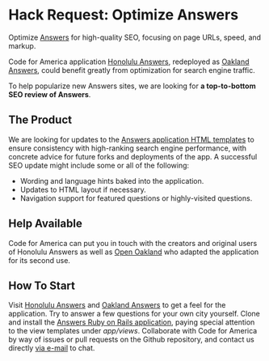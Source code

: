 Hack Request: Optimize Answers
======

Optimize [Answers](https://github.com/codeforamerica/honolulu_answers) for high-quality SEO, focusing on page URLs, speed, and markup.

Code for America application [Honolulu Answers](http://answers.honolulu.gov/), redeployed as [Oakland Answers](http://answers.oaklandnet.com/), could benefit greatly from optimization for search engine traffic.

To help popularize new Answers sites, we are looking for **a top-to-bottom SEO review of Answers**.


The Product
--------

We are looking for updates to the [Answers application HTML templates](https://github.com/codeforamerica/honolulu_answers/tree/master/app/views) to ensure consistency with high-ranking search engine performance, with concrete advice for future forks and deployments of the app. A successful SEO update might include some or all of the following:

* Wording and language hints baked into the application.
* Updates to HTML layout if necessary.
* Navigation support for featured questions or highly-visited questions.


Help Available
--------

Code for America can put you in touch with the creators and original users of Honolulu Answers as well as [Open Oakland](http://openoakland.org) who adapted the application for its second use.


How To Start
--------

Visit [Honolulu Answers](http://answers.honolulu.gov/) and [Oakland Answers](http://answers.oaklandnet.com/) to get a feel for the application. Try to answer a few questions for your own city yourself. Clone and install the [Answers Ruby on Rails application](https://github.com/codeforamerica/honolulu_answers), paying special attention to the view templates under *app/views*. Collaborate with Code for America by way of issues or pull requests on the Github repository, and contact us directly [via e-mail](mailto:mike@codeforamerica.org) to chat.